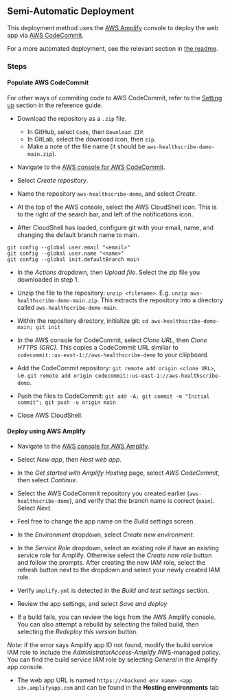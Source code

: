 ## Semi-Automatic Deployment

This deployment method uses the [AWS Amplify](https://aws.amazon.com/amplify/) console to deploy the web app via [AWS CodeCommit](https://aws.amazon.com/codecommit/).

For a more automated deployment, see the relevant section in [the readme](../README.md#automatic-deployment).

### Steps

#### Populate AWS CodeCommit

For other ways of commiting code to AWS CodeCommit, refer to the [Setting up](https://docs.aws.amazon.com/codecommit/latest/userguide/setting-up.html) section in the reference guide.

-   Download the repository as a `.zip` file.

    -   In GitHub, select `Code`, then `Download ZIP`.
    -   In GitLab, select the download icon, then `zip`.
    -   Make a note of the file name (it should be `aws-healthscribe-demo-main.zip`).

-   Navigate to the [AWS console for AWS CodeCommit](https://console.aws.amazon.com/codesuite/codecommit/home).

-   Select _Create repository_.

-   Name the repository `aws-healthscribe-demo`, and select _Create_.

-   At the top of the AWS console, select the AWS CloudShell icon. This is to the right of the search bar, and left of the notifications icon.

-   After CloudShell has loaded, configure git with your email, name, and changing the default branch name to main.

```
git config --global user.email "<email>"
git config --global user.name "<name>"
git config --global init.defaultBranch main
```

<!-- -   Clone the empty repository by running `git clone` followed by the URL in your clipboard. E.g. `git clone codecommit::us-east-1://aws-healthscribe-demo`. -->

-   In the _Actions_ dropdown, then _Upload file_. Select the zip file you downloaded in step 1.

-   Unzip the file to the repository: `unzip <filename>`. E.g. `unzip aws-healthscribe-demo-main.zip`. This extracts the repository into a directory called `aws-healthscribe-demo-main`.

-   Within the repository directory, initialize git: `cd aws-healthscribe-demo-main; git init`

-   In the AWS console for CodeCommit, select _Clone URL_, then _Clone HTTPS (GRC)_. This copies a CodeCommit URL similiar to `codecommit::us-east-1://aws-healthscribe-demo` to your cliipboard.

-   Add the CodeCommit repository: `git remote add origin <clone URL>`, i.e. `git remote add origin codecommit::us-east-1://aws-healthscribe-demo`.

-   Push the files to CodeCommit: `git add -A; git commit -m "Initial commit"; git push -u origin main`

-   Close AWS CloudShell.

#### Deploy using AWS Amplify

-   Navigate to the [AWS console for AWS Amplify](https://console.aws.amazon.com/amplify/home).

-   Select _New app_, then _Host web app_.

-   In the _Get started with Amplify Hosting_ page, select _AWS CodeCommit_, then select _Continue_.

-   Select the AWS CodeCommit repository you created earlier (`aws-healthscribe-demo`), and verify that the branch name is correct (`main`). Select _Next_.

-   Feel free to change the app name on the _Build settings_ screen.

-   In the _Environment_ dropdown, select _Create new environment_.

-   In the _Service Role_ dropdown, select an existing role if have an existing service role for Amplify. Otherwise select the _Create new role_ button and follow the prompts. After creating the new IAM role, select the refresh button next to the dropdown and select your newly created IAM role.

-   Verify `amplify.yml` is detected in the _Build and test settings_ section.

-   Review the app settings, and select _Save and deploy_

-   If a build fails, you can review the logs from the AWS Amplify console. You can also attempt a rebuild by selecting the failed build, then selecting the _Redeploy this version_ button.

_Note:_ if the error says Amplify app ID not found, modify the build service IAM role to include the _AdministratorAccess-Amplify_ AWS-managed policy. You can find the build service IAM role by selecting _General_ in the Amplify app console.

-   The web app URL is named `https://<backend env name>.<app id>.amplifyapp.com` and can be found in the **Hosting environments** tab

